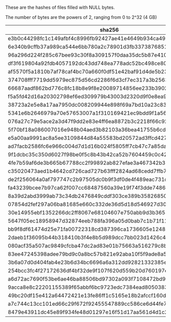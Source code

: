 These are the hashes of files filled with NULL bytes.

The number of bytes are the powers of 2, ranging from 0 to 2^32 (4 GB)

sha256 | sha1 | md5 | # bytes
------ | ---- | --- | -------
e3b0c44298fc1c149afbf4c8996fb92427ae41e4649b934ca495991b7852b855 | da39a3ee5e6b4b0d3255bfef95601890afd80709 | d41d8cd98f00b204e9800998ecf8427e | 0
6e340b9cffb37a989ca544e6bb780a2c78901d3fb33738768511a30617afa01d | 5ba93c9db0cff93f52b521d7420e43f6eda2784f | 93b885adfe0da089cdf634904fd59f71 | 1
96a296d224f285c67bee93c30f8a309157f0daa35dc5b87e410b78630a09cfc7 | 1489f923c4dca729178b3e3233458550d8dddf29 | c4103f122d27677c9db144cae1394a66 | 2
df3f619804a92fdb4057192dc43dd748ea778adc52bc498ce80524c014b81119 | 9069ca78e7450a285173431b3e52c5c25299e473 | f1d3ff8443297732862df21dc4e57262 | 4
af5570f5a1810b7af78caf4bc70a660f0df51e42baf91d4de5b2328de0e83dfc | 05fe405753166f125559e7c9ac558654f107c7e9 | 7dea362b3fac8e00956a4952a3d4f474 | 8
374708fff7719dd5979ec875d56cd2286f6d3cf7ec317a3b25632aab28ec37bb | e129f27c5103bc5cc44bcdf0a15e160d445066ff | 4ae71336e44bf9bf79d2752e234818a5 | 16
66687aadf862bd776c8fc18b8e9f8e20089714856ee233b3902a591d0d5f2925 | de8a847bff8c343d69b853a215e6ee775ef2ef96 | 70bc8f4b72a86921468bf8e8441dce51 | 32
f5a5fd42d16a20302798ef6ed309979b43003d2320d9f0e8ea9831a92759fb4b | c8d7d0ef0eedfa82d2ea1aa592845b9a6d4b02b7 | 3b5d3c7d207e37dceeedd301e35e2e58 | 64
38723a2e5e8a17aa7950dc008209944e898f69a7bd10a23c839d341e935fd5ca | 0ae4f711ef5d6e9d26c611fd2c8c8ac45ecbf9e7 | f09f35a5637839458e462e6350ecbce4 | 128
5341e6b2646979a70e57653007a1f310169421ec9bdd9f1a5648f75ade005af1 | b376885ac8452b6cbf9ced81b1080bfd570d9b91 | 348a9791dc41b89796ec3808b5b5262f | 256
076a27c79e5ace2a3d47f9dd2e83e4ff6ea8872b3c2218f66c92b89b55f36560 | 5c3eb80066420002bc3dcc7ca4ab6efad7ed4ae5 | bf619eac0cdf3f68d496ea9344137e8b | 512
5f70bf18a086007016e948b04aed3b82103a36bea41755b6cddfaf10ace3c6ef | 60cacbf3d72e1e7834203da608037b1bf83b40e8 | 0f343b0931126a20f133d67c2b018a3b | 1024
e5a00aa9991ac8a5ee3109844d84a55583bd20572ad3ffcd42792f3c36b183ad | 605db3fdbaff4ba13729371ad0c4fbab3889378e | c99a74c555371a433d121f551d6c6398 | 2048
ad7facb2586fc6e966c004d7d1d16b024f5805ff7cb47c7a85dabd8b48892ca7 | 1ceaf73df40e531df3bfb26b4fb7cd95fb7bff1d | 620f0b67a91f7f74151bc5be745b7110 | 4096
9f1dcbc35c350d6027f98be0f5c8b43b42ca52b7604459c0c42be3aa88913d47 | 0631457264ff7f8d5fb1edc2c0211992a67c73e6 | 0829f71740aab1ab98b33eae21dee122 | 8192
4fe7b59af6de3b665b67788cc2f99892ab827efae3a467342b3bb4e3bc8e5bfe | 897256b6709e1a4da9daba92b6bde39ccfccd8c1 | ce338fe6899778aacfc28414f2d9498b | 16384
c35020473aed1b4642cd726cad727b63fff2824ad68cedd7ffb73c7cbd890479 | 5188431849b4613152fd7bdba6a3ff0a4fd6424b | bb7df04e1b0a2570657527a7e108ae23 | 32768
de2f256064a0af797747c2b97505dc0b9f3df0de4f489eac731c23ae9ca9cc31 | 1adc95bebe9eea8c112d40cd04ab7a8d75c4f961 | fcd6bcb56c1689fcef28b57c22475bad | 65536
fa43239bcee7b97ca62f007cc68487560a39e19f74f3dde7486db3f98df8e471 | 67dfd19f3eb3649d6f3f6631e44d0bd36b8d8d19 | 0dfbe8aa4c20b52e1b8bf3cb6cbdf193 | 131072
8a39d2abd3999ab73c34db2476849cddf303ce389b35826850f9a700589b4a90 | 2e000fa7e85759c7f4c254d4d9c33ef481e459a7 | ec87a838931d4d5d2e94a04644788a55 | 262144
07854d2fef297a06ba81685e660c332de36d5d18d546927d30daad6d7fda1541 | 6a521e1d2a632c26e53b83d2cc4b0edecfc1e68c | 59071590099d21dd439896592338bf95 | 524288
30e14955ebf1352266dc2ff8067e68104607e750abb9d3b36582b8af909fcb58 | 3b71f43ff30f4b15b5cd85dd9e95ebc7e84eb5a3 | b6d81b360a5672d80c27430f39153e2c | 1048576
5647f05ec18958947d32874eeb788fa396a05d0bab7c1b71f112ceb7e9b31eee | 7d76d48d64d7ac5411d714a4bb83f37e3e5b8df6 | b2d1236c286a3c0704224fe4105eca49 | 2097152
bb9f8df61474d25e71fa00722318cd387396ca1736605e1248821cc0de3d3af8 | 2bccbd2f38f15c13eb7d5a89fd9d85f595e23bc3 | b5cfa9d6c8febd618f91ac2843d50a1c | 4194304
2daeb1f36095b44b318410b3f4e8b5d989dcc7bb023d1426c492dab0a3053e74 | 5fde1cce603e6566d20da811c9c8bcccb044d4ae | 96995b58d4cbf6aaa9041b4f00c7f6ae | 8388608
080acf35a507ac9849cfcba47dc2ad83e01b75663a516279c8b9d243b719643e | 3b4417fc421cee30a9ad0fd9319220a8dae32da2 | 2c7ab85a893283e98c931e9511add182 | 16777216
83ee47245398adee79bd9c0a8bc57b821e92aba10f5f9ade8a5d1fae4d8c4302 | 57b587e1bf2d09335bdac6db18902d43dfe76449 | 58f06dd588d8ffb3beb46ada6309436b | 33554432
3b6a07d0d404fab4e23b6d34bc6696a6a312dd92821332385e5af7c01c421351 | 44fac4bedde4df04b9572ac665d3ac2c5cd00c7d | 7f614da9329cd3aebf59b91aadc30bf0 | 67108864
254bcc3fc4f27172636df4bf32de9f107f620d559b20d760197e452b97453917 | ba713b819c1202dcb0d178df9d2b3222ba1bba44 | fde9e0818281836e4fc0edfede2b8762 | 134217728
a6d72ac7690f53be6ae46ba88506bd97302a093f7108472bd9efc3cefda06484 | 7b91dbdc56c5781edf6c8847b4aa6965566c5c75 | 1f5039e50bd66b290c56684d8550c6c2 | 268435456
9acca8e8c22201155389f65abbf6bc9723edc7384ead80503839f49dcc56d767 | 5b088492c9f4778f409b7ae61477dec124c99033 | aa559b4e3523a6c931f08f4df52d58f2 | 536870912
49bc20df15e412a64472421e13fe86ff1c5165e18b2afccf160d4dc19fe68a14 | 2a492f15396a6768bcbca016993f4b4c8b0b5307 | cd573cfaace07e7949bc0c46028904ff | 1073741824
a7c744c13cc101ed66c29f672f92455547889cc586ce6d44fe76ae824958ea51 | 91d50642dd930e9542c39d36f0516d45f4e1af0d | a981130cf2b7e09f4686dc273cf7187e | 2147483648
8479e43911dc45e89f934fe48d01297e16f51d17aa561d4d1c216b1ae0fcddca | 1bf99ee9f374e58e201e4dda4f474e570eb77229 | c9a5a6878d97b48cc965c1e41859f034 | 4294967296
